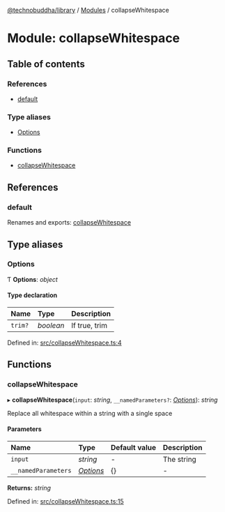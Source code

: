 [@technobuddha/library](../..) / [Modules](../Modules.md) / collapseWhitespace

# Module: collapseWhitespace

## Table of contents

### References

- [default](collapsewhitespace.md#default)

### Type aliases

- [Options](collapsewhitespace.md#options)

### Functions

- [collapseWhitespace](collapsewhitespace.md#collapsewhitespace)

## References

### default

Renames and exports: [collapseWhitespace](collapsewhitespace.md#collapsewhitespace)

## Type aliases

### Options

Ƭ **Options**: *object*

#### Type declaration

| Name | Type | Description |
| :------ | :------ | :------ |
| `trim?` | *boolean* | If true, trim |

Defined in: [src/collapseWhitespace.ts:4](../src/collapseWhitespace.ts#L4)

## Functions

### collapseWhitespace

▸ **collapseWhitespace**(`input`: *string*, `__namedParameters?`: [*Options*](collapsewhitespace.md#options)): *string*

Replace all whitespace within a string with a single space

#### Parameters

| Name | Type | Default value | Description |
| :------ | :------ | :------ | :------ |
| `input` | *string* | - | The string |
| `__namedParameters` | [*Options*](collapsewhitespace.md#options) | {} | - |

**Returns:** *string*

Defined in: [src/collapseWhitespace.ts:15](../src/collapseWhitespace.ts#L15)
